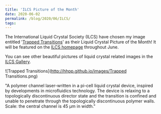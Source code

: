 ```yaml
---
title: 'ILCS Picture of the Month'
date: 2020-06-02
permalink: /blog/2020/06/ILCS/
tags:
---
```


The International Liquid Crystal Society (ILCS) have chosen my image entitled '[Trapped Transitions](https://www.ilcsoc.org/art-contest/featured-art/)' as their Liquid Crystal Picture of the Month! It will be featured on the [ILCS homepage](https://www.ilcsoc.org/) throughout June. 

You can see other beautiful pictures of liquid crystal related images in the [ILCS Gallery](https://www.ilcsoc.org/art-contest/gallery/).

![Trapped Transitions](http://hhpp.github.io/images/Trapped Transitions.png)

"A polymer channel laser-written in a pi-cell liquid crystal device, inspired by developments in microfluidics technology. The device is relaxing to a topologically discontinuous director state and the transition is confined and unable to penetrate through the topologically discontinuous polymer walls. Scale: the central channel is 45 µm in width."

<!-- break -->